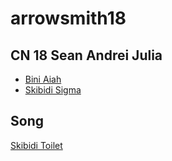 # arrowsmith18
## CN 18 Sean Andrei Julia

- [Bini Aiah](https://encrypted-tbn0.gstatic.com/images?q=tbn:ANd9GcSYwCNNauGMKf7bzsRxOINjIQRgA-I_apDlxw&s)
- [Skibidi Sigma](https://i.ytimg.com/vi/WePNs-G7puA/hq720.jpg?sqp=-oaymwE7CK4FEIIDSFryq4qpAy0IARUAAAAAGAElAADIQj0AgKJD8AEB-AH-CYAC0AWKAgwIABABGGUgXShFMA8=&rs=AOn4CLC3dbKF2Jk8dzXTETyvDD2yhbgdeQ)

## Song
[Skibidi Toilet](https://open.spotify.com/track/73AiQc9SXjjeii7jbhQ6Vc?si=8433058e9c2540a7)

